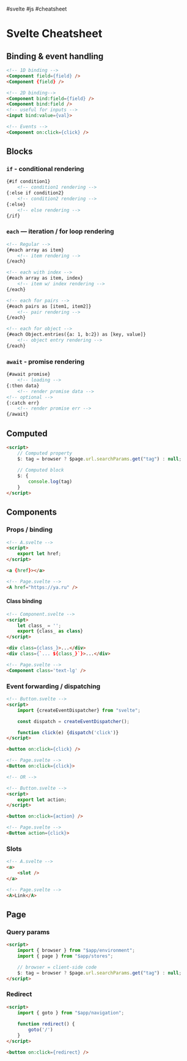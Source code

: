#svelte #js #cheatsheet

# Svelte Cheatsheet

## Binding & event handling

```html
<!-- 1D binding -->
<Component field={field} />
<Component {field} />

<!-- 2D binding-->
<Component bind:field={field} />
<Component bind:field />
<!-- useful for inputs -->
<input bind:value={val}>

<!-- Events -->
<Component on:click={click} />
```

## Blocks

### `if` - conditional rendering

```html
{#if condition1}
	<!-- condition1 rendering -->
{:else if condition2}
	<!-- condition2 rendering -->
{:else}
	<!-- else rendering -->
{/if}

```

### `each` — iteration / for loop rendering

```html
<!-- Regular -->
{#each array as item}
	<!-- item rendering -->
{/each}

<!-- each with index -->
{#each array as item, index}
	<!-- item w/ index rendering -->
{/each}

<!-- each for pairs -->
{#each pairs as [item1, item2]}
	<!-- pair rendering -->
{/each}

<!-- each for object -->
{#each Object.entries({a: 1, b:2}) as [key, value]}
	<!-- object entry rendering -->
{/each}
```

### `await` - promise rendering

```html
{#await promise}
	<!-- loading -->
{:then data}
	<!-- render promise data -->
<!-- optional -->
{:catch err}
	<!-- render promise err -->
{/await}
```

## Computed

```html
<script>
	// Computed property 
	$: tag = browser ? $page.url.searchParams.get("tag") : null;
	
	// Computed block 
	$: {
		console.log(tag)
	}
</script>
```

## Components

### Props / binding

```html
<!-- A.svelte -->
<script>
	export let href;
</script>

<a {href}></a>

<!-- Page.svelte -->
<A href="https://ya.ru" /> 
```

#### Class binding

```html
<!-- Component.svelte -->
<script>  
    let class_ = '';
    export {class_ as class}
</script>

<div class={class_}>...</div>
<div class={`... ${class_}`}>...</div>

<!-- Page.svelte -->
<Component class='text-lg' />
```

### Event forwarding / dispatching

```html
<!-- Button.svelte -->
<script>
    import {createEventDispatcher} from "svelte";  

    const dispatch = createEventDispatcher();

    function click(e) {dispatch('click')}
</script>

<button on:click={click} />  

<!-- Page.svelte -->
<Button on:click={click}>

<!-- OR -->

<!-- Button.svelte -->
<script>
	export let action;
</script>

<button on:click={action} />  

<!-- Page.svelte -->
<Button action={click}>
```

### Slots

```html
<!-- A.svelte -->
<a>
	<slot />
</a>

<!-- Page.svelte -->
<A>Link</A>
```

## Page 

### Query params

```html
<script>
	import { browser } from "$app/environment";
	import { page } from "$app/stores";

	// browser = client-side code
	$: tag = browser ? $page.url.searchParams.get("tag") : null;
</script>
```

### Redirect

```html
<script>
	import { goto } from "$app/navigation";
	
	function redirect() {
		goto('/')
	}
</script>

<button on:click={redirect} />
```